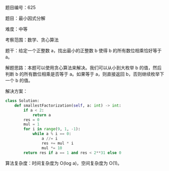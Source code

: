 题目编号：625

题目：最小因式分解

难度：中等

考察范围：数学、贪心算法

题干：给定一个正整数 a，找出最小的正整数 b 使得 b 的所有数位相乘恰好等于 a。

解题思路：本题可以使用贪心算法来解决。我们可以从小到大枚举 b 的值，然后判断 b 的所有数位相乘是否等于 a。如果等于 a，则直接返回 b，否则继续枚举下一个 b 的值。

解决方案：

```python
class Solution:
    def smallestFactorization(self, a: int) -> int:
        if a < 2:
            return a
        res = 0
        mul = 1
        for i in range(9, 1, -1):
            while a % i == 0:
                a //= i
                res += mul * i
                mul *= 10
        return res if a == 1 and res < 2**31 else 0
```

算法复杂度：时间复杂度为 O(log a)，空间复杂度为 O(1)。